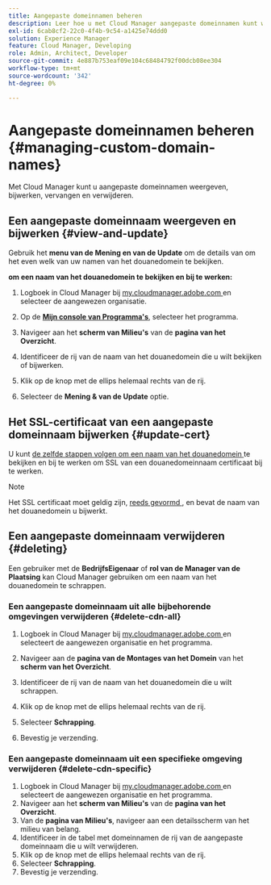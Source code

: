```yaml
---
title: Aangepaste domeinnamen beheren
description: Leer hoe u met Cloud Manager aangepaste domeinnamen kunt weergeven, bijwerken, vervangen en verwijderen.
exl-id: 6cab8cf2-22c0-4f4b-9c54-a1425e74ddd0
solution: Experience Manager
feature: Cloud Manager, Developing
role: Admin, Architect, Developer
source-git-commit: 4e887b753eaf09e104c68484792f00dcb08ee304
workflow-type: tm+mt
source-wordcount: '342'
ht-degree: 0%

---
```



# Aangepaste domeinnamen beheren {#managing-custom-domain-names}

Met Cloud Manager kunt u aangepaste domeinnamen weergeven, bijwerken, vervangen en verwijderen.

## Een aangepaste domeinnaam weergeven en bijwerken {#view-and-update}

Gebruik het **menu van de Mening en van de Update** om de details van om het even welk van uw namen van het douanedomein te bekijken.

**om een naam van het douanedomein te bekijken en bij te werken:**

1. Logboek in Cloud Manager bij [ my.cloudmanager.adobe.com ](https://my.cloudmanager.adobe.com/) en selecteer de aangewezen organisatie.

1. Op de **[Mijn console van Programma&#39;s](/help/implementing/cloud-manager/navigation.md#my-programs)**, selecteer het programma.

1. Navigeer aan het **scherm van Milieu&#39;s** van de **pagina van het Overzicht**.

1. Identificeer de rij van de naam van het douanedomein die u wilt bekijken of bijwerken.

1. Klik op de knop met de ellips helemaal rechts van de rij.

1. Selecteer de **Mening &amp; van de Update** optie.

## Het SSL-certificaat van een aangepaste domeinnaam bijwerken {#update-cert}

U kunt [ de zelfde stappen volgen om een naam van het douanedomein ](#view-and-update) te bekijken en bij te werken om SSL van een douanedomeinnaam certificaat bij te werken.

>[!NOTE]
>
>Het SSL certificaat moet geldig zijn, [ reeds gevormd ](/help/implementing/cloud-manager/managing-ssl-certifications/introduction.md), en bevat de naam van het douanedomein u bijwerkt.

## Een aangepaste domeinnaam verwijderen {#deleting}

Een gebruiker met de **BedrijfsEigenaar** of **rol van de Manager van de Plaatsing** kan Cloud Manager gebruiken om een naam van het douanedomein te schrappen.

### Een aangepaste domeinnaam uit alle bijbehorende omgevingen verwijderen {#delete-cdn-all}

1. Logboek in Cloud Manager bij [ my.cloudmanager.adobe.com ](https://my.cloudmanager.adobe.com/) en selecteert de aangewezen organisatie en het programma.

1. Navigeer aan de **pagina van de Montages van het Domein** van het **scherm van het Overzicht**.

1. Identificeer de rij van de naam van het douanedomein die u wilt schrappen.

1. Klik op de knop met de ellips helemaal rechts van de rij.

1. Selecteer **Schrapping**.

1. Bevestig je verzending.

### Een aangepaste domeinnaam uit een specifieke omgeving verwijderen {#delete-cdn-specific}

1. Logboek in Cloud Manager bij [ my.cloudmanager.adobe.com ](https://my.cloudmanager.adobe.com/) en selecteert de aangewezen organisatie en het programma.
1. Navigeer aan het **scherm van Milieu&#39;s** van de **pagina van het Overzicht**.
1. Van de **pagina van Milieu&#39;s**, navigeer aan een detailsscherm van het milieu van belang.
1. Identificeer in de tabel met domeinnamen de rij van de aangepaste domeinnaam die u wilt verwijderen.
1. Klik op de knop met de ellips helemaal rechts van de rij.
1. Selecteer **Schrapping**.
1. Bevestig je verzending.
